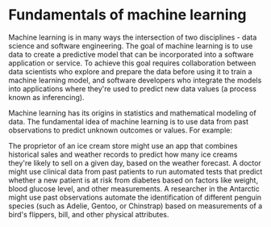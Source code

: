 # Fundamentals of machine learning

Machine learning is in many ways the intersection of two disciplines - data science and software engineering. The goal of machine learning is to use data to create a predictive model that can be incorporated into a software application or service. To achieve this goal requires collaboration between data scientists who explore and prepare the data before using it to train a machine learning model, and software developers who integrate the models into applications where they're used to predict new data values (a process known as inferencing).

Machine learning has its origins in statistics and mathematical modeling of data. The fundamental idea of machine learning is to use data from past observations to predict unknown outcomes or values. For example:

The proprietor of an ice cream store might use an app that combines historical sales and weather records to predict how many ice creams they're likely to sell on a given day, based on the weather forecast.
A doctor might use clinical data from past patients to run automated tests that predict whether a new patient is at risk from diabetes based on factors like weight, blood glucose level, and other measurements.
A researcher in the Antarctic might use past observations automate the identification of different penguin species (such as Adelie, Gentoo, or Chinstrap) based on measurements of a bird's flippers, bill, and other physical attributes.
